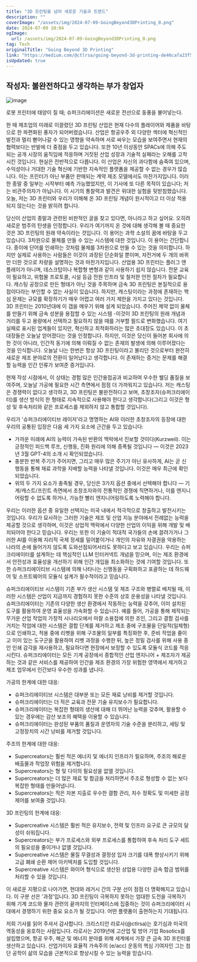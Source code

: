 ```yaml
---
title: "3D 프린팅을 넘어 새로운 기술과 트렌드"
description: ""
coverImage: "/assets/img/2024-07-09-GoingBeyond3DPrinting_0.png"
date: 2024-07-09 10:04
ogImage: 
  url: /assets/img/2024-07-09-GoingBeyond3DPrinting_0.png
tag: Tech
originalTitle: "Going Beyond 3D Printing"
link: "https://medium.com/@ctlrsa/going-beyond-3d-printing-de46cafa23f5"
isUpdated: true
---
```






## 작성자: 불완전하다고 생각하는 부가 창업자

![image](/assets/img/2024-07-09-GoingBeyond3DPrinting_0.png)

로봇 프린터에 태양이 질 때; 슈퍼크리에이션은 새로운 전선으로 동풍을 불어넣는다.

한 때 제조업의 미래로 이끌렸던 3D 프린팅 산업은 현재 다수의 플레이어와 제품을 바탕으로 한 파편화된 풍자가 되어버렸습니다. 산업은 항공우주 외 다양한 섹터에 혁신적인 발전과 멀리 뻗어나갈 수 있는 영향을 약속하며 서로 싸우는 모습을 보여주면서 현재의 협력보다는 반발에 더 중점을 두고 있습니다. 또한 10년 이상동안 SPACs에 의해 주도되는 공개 시장의 움직임에 적응하며 거짓된 산업 성장과 기술적 실패라는 오해를 고착시킨 것입니다. 현실은 전반적으로 다릅니다. 이 산업은 자신의 과다함에 숨죽여 있으며, 수익성이나 거대한 기술 혁신에 기반한 지속적인 플랫폼을 제공할 수 없는 경우가 많습니다. 이는 프린터가 아닌 부품만 판매되는 계약 제조 모델에서도 마찬가지입니다. 이러한 종말 중 일부는 시작부터 예측 가능했었지만, 이 기사에 또 다른 목적이 있습니다; 저는 비관주의자가 아닙니다. 이 시기의 통찰력과 발견은 위대한 실험을 뒷받침했습니다. 오늘, 저는 3D 프린터와 우리가 이해해 온 3D 프린팅 개념이 원시적이고 더 이상 적용되지 않는다는 것을 밝히려 합니다.

<div class="content-ad"></div>

당신이 산업의 종말과 관련된 비판적인 글을 찾고 있다면, 아니라고 하고 싶어요. 오히려 새로운 범주의 탄생을 인정합니다. 우리가 여기까지 온 것에 대해 생각해 볼 때 중요한 것은 3D 프린팅의 원래 약속이라는 것입니다. 이 용어는 과학 소설의 꿈에 바탕을 두고 있습니다. 3차원으로 물체를 만들 수 있는 시스템에 대한 것입니다.  이 용어는 간단합니다. 종이에 단어를 인쇄하는 것처럼 물체를 3차원으로 만들 수 있는 것을 의미합니다. 하지만 실제로 사용하는 사람들은 이것이 과장된 단순화일 뿐이며, 자전거에 두 개의 바퀴만 더한 것으로 차량을 설명하는 것과 마찬가지입니다. 산업용 3D 프린터는 플러그 앤 플레이가 아니며, 데스크탑이나 복합형 변형과 같이 사용하기 쉽지 않습니다. 전문 교육이 필요하고, 위험물 프로토콜, 시설 등급 전원 인프라 및 철저한 안전 절차가 필요합니다. 캐스팅 공정으로 만든 형태가 아닌 것을 주목하며 금속 3D 프린팅은 본질적으로 용접이다라는 부인할 수 없는 사실이 있습니다. 하지만, 캐스팅이라는 과정에 존재하는 핵심 문제는 규모를 확장하기가 매우 어렵고 여러 가지 제한을 가지고 있다는 것입니다. 3D 프린터는 2010년대에 이 갭을 메우기 위해 설계 되었습니다. 주어진 제약 없이 물체를 만들기 위해 금속 성분을 용접할 수 있는 시스템 -이것이 3D 프린팅의 원래 개념과 거리를 두고 용량에서 선택하고 필요하지 않을 때를 거부할 필드로 변화했습니다. 여기 실패로 표시된 업계들이 있지만, 혁신하고 최적화하라는 많은 초대장도 있습니다. 이 초대장들은 오늘날 얻어졌다는 것을 인정합니다. 하지만, 이것은 당신이 들어본 회사에 의한 것이 아니라, 인간적 동기에 의해 이뤄질 수 없는 존재의 발생에 의해 이루어졌다는 것을 인식합니다. 오늘날 나는 한번은 항상 3D 프린팅이라고 불리던 것으로부터 완전히 새로운 제조 분야로의 전환이 일어났다고 생각합니다. 이 존재하는 증거는 문제를 해결할 능력을 인간 인류가 보여준 증거입니다.

<div class="content-ad"></div>

현재 작성 시점에서, 이 상태는 경험 많은 인간용접공과 비교하여 우수한 웰딩 품질을 보여주며, 오늘날 가공에 필요한 시간 측면에서 점점 더 가까워지고 있습니다. 저는 캐스팅은 경쟁력이 없다고 생각하고, 3D 프린팅은 불완전하다고 보며, 초창조자(슈퍼크리에이터)를 생산 방식의 한 형태로 지속적으로 사용해야 한다고 생각합니다(그리고 이것은 형성 및 후속처리와 같은 프로세스를 제외하지 않고 통합할 것입니다).

우리가 '슈퍼크리에이티브 레이저'라고 명명하는 AI와 이러한 초창조자의 등장에 대한 우리의 공통된 입장은 다음 세 가지 요소에 근간을 두고 있습니다:

- 가까운 미래에 AI의 능력이 가속된 반환의 맥락에서 진보할 것이다(Kurzweil). 이는 긍정적인 피드백 루프, 신행동, 진화 원리에 의해 증폭될 것입니다 — 이것은 2023년 3월 GPT-4의 소개 시 확인되었습니다.
- 충분한 반복 주기가 주어지면, 그리고 매우 많은 주기가 아닌 유사하게, AI는 곧 신행동을 통해 재료 과학을 지배할 능력을 나타낼 것입니다. 이것은 매우 최근에 확인되었습니다.
- 위의 두 가지 요소가 충족될 경우, 당신은 3가지 옵션 중에서 선택해야 합니다 — 기계/캐스트/프린트 측면에서 초창조자와의 전통적인 경쟁에 직면하거나, 이를 엔지니어링할 수 없도록 하거나, 가능한 빨리 엔지니어링하도록 노력해야 합니다.

우리는 이러한 옵션 중 유일한 선택지는 미국 내에서 적극적으로 창출하고 발전시키는 것입니다. 우리가 묘사하는 그러한 기술은 제조 및 산업 지능 분야에서 전례없는 능력을 제공할 것으로 생각하며, 이것은 상업적 맥락에서 다양한 산업의 이익을 위해 개발 및 배치되어야 한다고 믿습니다. 우리는 또한 이 기술이 적대적 국가들의 손에 끌려가거나 그러한 AI를 이용해 지리적 국제 정세를 밀어붙이거나 개인의 자유와 자결권을 악용하는 나라의 손에 들어가지 않도록 도와선점되어서라도 못하다고 보고 있습니다. 우리는 슈퍼크리에이터를 설계하는 데 핵심적인 LLM 인터커넥트 개념을 믿으며, 이는 제조 환경에서 안전성과 효율성을 개선하기 위해 인간 개입을 최소화하는 것에 기여할 것입니다. 또한 슈퍼크리에이티브 시스템에 의해 나타나는 신행동을 구획화하고 포괄하는 데 하드웨어 및 소프트웨어의 모듈식 설계가 필수적이라고 믿습니다.

<div class="content-ad"></div>

슈퍼크리에이티브 시스템이 기존 부가 생산 시스템 및 제조 구조와 병렬로 배치될 때, 이러한 시스템은 산업이 지금까지 경험하지 못한 수준의 상호 운용성을 나타낼 것입니다. 슈퍼크리에이터는 기존의 다양한 생산 환경에서 작동하는 능력을 갖추어, 이미 설치된 도구를 활용하여 운영 효율성을 가속화할 수 있습니다. 예를 들어, 가공을 통해 제작되는 무거운 산업 작업의 가정적 시나리오에서 마찰 소용접에 의한 조인, 그리고 결함 검사를 거치는 작업에 대한 시스템은 결합 단계를 제거하고 제조 중에 구조물을 단일적(일체형)으로 인쇄하고, 적용 중에 리벳을 위해 구조물의 일부를 특징화한 후, 준비 작업을 줄이고 이미 있는 도구군을 활용하여 리벳 과정을 수행한 뒤, 높은 정밀 검사를 위해 사용 중인 인쇄 감각을 재사용하고, 필요하다면 현장에서 보정할 수 있도록 모듈식 코드를 적응시킨다. 슈퍼크리에이터는 모든 기계 공장에서 종합적인 산업 엔지니어 + 제조자가 제공하는 것과 같은 서비스를 제공하여 인간을 제조 환경의 가장 위험한 영역에서 제거하고 제조 업무에서 인간보다 우수한 성과를 냅니다.

가공의 한계에 대한 대응:

- 슈퍼크리에이티브 시스템은 대부분 또는 모든 재료 낭비를 제거할 것입니다.
- 슈퍼크리에이터는 더 적은 교육과 전문 기술 유지보수가 필요합니다.
- 슈퍼크리에이터는 복잡한 형태의 생산에 대해 더 뛰어난 능력을 갖추며, 활용할 수 있는 경우에는 감산 보조의 혜택을 이용할 수 있습니다.
- 슈퍼크리에이터는 완성된 부품의 품질과 운영자의 기술 수준을 분리하고, 세팅 및 고정장치의 시간 낭비를 제거할 것입니다.

주조의 한계에 대한 대응:

<div class="content-ad"></div>

- Supercreators는 훨씬 적은 에너지 및 에너지 인프라가 필요하며, 주조의 해로운 배출물과 작업장 위험을 제거합니다.
- Supercreators는 형 및 다이의 필요성을 없앨 것입니다.
- Supercreators는 더 많은 재료 및 합금을 처리하면서 주조로 형성할 수 없는 보다 복잡한 형태를 만들어냅니다.
- Supercreators는 적은 자본 지출로 우수한 결함 관리, 치수 정확도 및 미세한 공정 제어를 보여줄 것입니다.

3D 프린팅의 한계에 대응:

- Supercreative 시스템은 훨씬 적은 유지보수, 전력 및 인프라 요구로 큰 규모의 달성이 쉬워집니다.
- Supercreators는 부가 프로세스와 외부 프로세스를 통합하여 후속 처리 도구 세트의 필요성을 줄이거나 없앨 것입니다.
- Supercreative 시스템은 물질 무결성과 결정성 입자 크기를 대폭 향상시키기 위해 고급 폐쇄 순환 제어 아키텍처를 도입할 것입니다.
- Supercreative 시스템은 와이어 형식으로 생산된 상업용 다양한 금속 합금 범위를 처리할 수 있을 것입니다.

이 새로운 지평으로 나아가면, 현대와 레거시 간의 구분 선이 점점 더 명확해지고 있습니다. 이 구분 선은 '과정'입니다. 3D 프린팅이 극복하지 못하는 엄대한 도전을 극복하기 위해 기계 코드와 물자 관련의 끝까지의 인터페이스에 집중하는 것이 슈퍼크리에이터 시대에서 경쟁하기 위한 중요 요소가 될 것입니다. 어떤 플랫폼이 출현하는지 기대됩니다.

<div class="content-ad"></div>

저희 기사를 읽어 주셔서 감사합니다. 크리스티안 라로사(@ctlrsa)는 호기심과 미국의 역동성을 옹호하는 사람입니다. 라로사는 2019년에 고산업 및 방어 기업 Rosotics를 설립했으며, 항공 우주, 해군 및 에너지 분야를 위해 세계에서 가장 큰 금속 3D 프린터를 생산하고 있습니다. 산업가이자 효율적 가속주의 (e/acc) 운동의 핵심 기여자인 그는 첨단 공학이 삶의 모습을 근본적으로 향상시킬 수 있는 능력을 믿습니다.